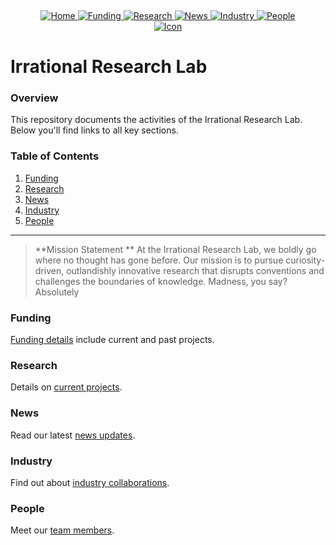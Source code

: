 
<p><a name=top>&nbsp;</a>&nbsp;</p><p align=center>
  <a href="README.md">
    <img src="https://img.shields.io/badge/Home-README-blue?style=for-the-badge&logo=homeassistant" alt="Home">
  </a>
  <a href="funding.md">
    <img src="https://img.shields.io/badge/Funding-Latest-green?style=for-the-badge&logo=money" alt="Funding">
  </a>
  <a href="research.md">
    <img src="https://img.shields.io/badge/Research-Projects-yellow?style=for-the-badge&logo=book" alt="Research">
  </a>
  <a href="news.md">
    <img src="https://img.shields.io/badge/News-Updates-red?style=for-the-badge&logo=news" alt="News">
  </a>
  <a href="industry.md">
    <img src="https://img.shields.io/badge/Industry-Collaborations-orange?style=for-the-badge&logo=industry" alt="Industry">
  </a>
  <a href="people.md">
    <img src="https://img.shields.io/badge/People-Team-lightgrey?style=for-the-badge&logo=people" alt="People">
  </a><br>
  <a href="/etc/img/icon.png">
    <img src="/etc/img/icon.png" alt="Icon">
  </a>
</p>

  
# Irrational Research Lab

### Overview
This repository documents the activities of the Irrational Research Lab. Below you'll find links to all key sections.

### Table of Contents
1. [Funding](#funding)
2. [Research](#current-projects)
3. [News](#lab-highlights)
4. [Industry](#industry-engagements)
5. [People](#team-members)

---
> **Mission Statement ** 
At the Irrational Research Lab, we boldly go where no thought has gone before.
Our mission is to pursue curiosity-driven, outlandishly
innovative research that disrupts conventions and challenges the
boundaries of knowledge. Madness, you say? Absolutely

### Funding
[Funding details](funding.md) include current and past projects.

### Research
Details on [current projects](research.md).

### News
Read our latest [news updates](news.md).

### Industry
Find out about [industry collaborations](industry.md).

### People
Meet our [team members](people.md).
